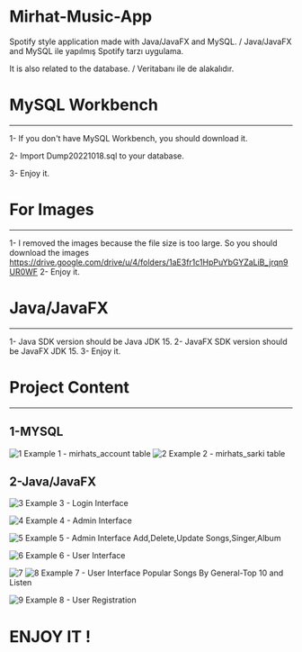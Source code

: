 # Mirhat-Music-App
Spotify style application made with Java/JavaFX and MySQL. / Java/JavaFX and MySQL ile yapılmış Spotify tarzı uygulama.

It is also related to the database. / Veritabanı ile de alakalıdır.

# MySQL Workbench
----------------------
1- If you don't have MySQL Workbench, you should download it.

2- Import Dump20221018.sql to your database.

3- Enjoy it.

# For Images
----------------------
1- I removed the images because the file size is too large. So you should download the images
https://drive.google.com/drive/u/4/folders/1aE3fr1c1HpPuYbGYZaLiB_jrqn9UR0WF
2- Enjoy it.

# Java/JavaFX
----------------------
1- Java SDK version should be Java JDK 15.
2- JavaFX SDK version should be JavaFX JDK 15.
3- Enjoy it.

# Project Content
----------------------
1-MYSQL
----------------------

![1](https://user-images.githubusercontent.com/49499843/196379604-eb10a38c-5aa5-42b0-ad42-949075d2e14c.png)
Example 1 - mirhats_account table
![2](https://user-images.githubusercontent.com/49499843/196380168-ce8c73a0-c30c-4c30-89a5-bb51ab0b8f42.png)
Example 2 - mirhats_sarki table

2-Java/JavaFX 
----------------------

![3](https://user-images.githubusercontent.com/49499843/196380858-4a7560d5-6625-4e1c-8e0b-e95606b81d43.png)
Example 3 - Login Interface

![4](https://user-images.githubusercontent.com/49499843/196381361-05ebad19-e9e8-44b8-ae19-22441c73c87e.png)
Example 4 - Admin Interface

![5](https://user-images.githubusercontent.com/49499843/196381602-0048ca56-b6b2-42b3-a033-f05664f59b6a.png)
Example 5 - Admin Interface Add,Delete,Update Songs,Singer,Album

![6](https://user-images.githubusercontent.com/49499843/196381935-242abc10-a4b8-408d-b586-6170fdb3d9e7.png)
Example 6 - User Interface

![7](https://user-images.githubusercontent.com/49499843/196382192-060f63c2-6ac8-45d0-9fc1-a0d590afe0e1.png)
![8](https://user-images.githubusercontent.com/49499843/196382462-88b96840-50f8-443c-a7bd-0be18d87fcee.png)
Example 7 - User Interface Popular Songs By General-Top 10 and Listen

![9](https://user-images.githubusercontent.com/49499843/196382810-42e2c3ce-46e2-433b-b1d9-596636a74958.png)
Example 8 - User Registration

# ENJOY IT !



